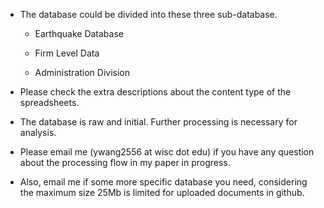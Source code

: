 - The database could be divided into these three sub-database. 

     - Earthquake Database

     - Firm Level Data

     - Administration Division

- Please check the extra descriptions about the content type of the spreadsheets.

- The database is raw and initial. Further processing is necessary for analysis.

- Please email me (ywang2556 at wisc dot edu) if you have any question about the processing flow in my paper in progress.

- Also, email me if some more specific database you need, considering the maximum size 25Mb is limited for uploaded documents in github.
